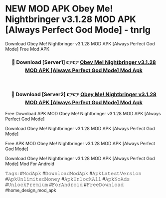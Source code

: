 # NEW MOD APK Obey Me! Nightbringer v3.1.28 MOD APK [Always Perfect God Mode] - tnrlg
Download Obey Me! Nightbringer v3.1.28 MOD APK [Always Perfect God Mode] Free Mod APK

<div align="center">
<h3>🔴 Download [Server1] 👉👉 <a href="https://apk-comot.site?title=Obey_Me!_Nightbringer_v3.1.28_MOD_APK_[Always_Perfect_God_Mode]">Obey Me! Nightbringer v3.1.28 MOD APK [Always Perfect God Mode] Mod Apk</a></h3><br>

<h3>🔴 Download [Server2] 👉👉 <a href="https://apk-comot.site?title=Obey_Me!_Nightbringer_v3.1.28_MOD_APK_[Always_Perfect_God_Mode]">Obey Me! Nightbringer v3.1.28 MOD APK [Always Perfect God Mode] Mod Apk</a></h3>
</div>


Free Download APK MOD Obey Me! Nightbringer v3.1.28 MOD APK [Always Perfect God Mode]

Download Obey Me! Nightbringer v3.1.28 MOD APK [Always Perfect God Mode] 

Free APK MOD Obey Me! Nightbringer v3.1.28 MOD APK [Always Perfect God Mode] 

Download Obey Me! Nightbringer v3.1.28 MOD APK [Always Perfect God Mode] Mod For Android

𝚃𝚊𝚐𝚜: #𝙼𝚘𝚍𝙰𝚙𝚔 #𝙳𝚘𝚠𝚗𝚕𝚘𝚊𝚍𝙼𝚘𝚍𝙰𝚙𝚔 #𝙰𝚙𝚔𝙻𝚊𝚝𝚎𝚜𝚝𝚅𝚎𝚛𝚜𝚒𝚘𝚗 #𝙰𝚙𝚔𝚄𝚗𝚕𝚒𝚖𝚒𝚝𝚎𝚍𝙼𝚘𝚗𝚎𝚢 #𝙰𝚙𝚔𝚄𝚗𝚕𝚘𝚌𝚔𝙰𝚕𝚕 #𝙰𝚙𝚔𝙽𝚘𝙰𝚍𝚜 #𝚄𝚗𝚕𝚘𝚌𝚔𝙿𝚛𝚎𝚖𝚒𝚞𝚖 #𝙵𝚘𝚛𝙰𝚗𝚍𝚛𝚘𝚒𝚍 #𝙵𝚛𝚎𝚎𝙳𝚘𝚠𝚗𝚕𝚘𝚊𝚍 #home_design_mod_apk
